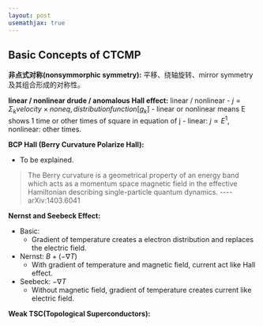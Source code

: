 ```yaml
---
layout: post
usemathjax: true
---
```

## Basic Concepts of CTCMP

**非点式对称(nonsymmorphic symmetry):**
平移、绕轴旋转、mirror symmetry 及其组合形成的对称性。

**linear / nonlinear drude / anomalous Hall effect:** 
linear / nonlinear
    - $j = \Sigma_k velocity \times non eq, distribution function [g_k]$ 
    - linear or nonlinear means E shows 1 time or other times of square in equation of j
    - linear: $j \propto E^1$,  nonlinear: other times.

**BCP Hall (Berry Curvature Polarize Hall):**
  - To be explained. 

> The Berry curvature is a geometrical property of an energy band which acts as a momentum space magnetic field in the effective Hamiltonian describing single-particle quantum dynamics.
> ----arXiv:1403.6041

**Nernst and Seebeck Effect:**

  - Basic: 
    - Gradient of temperature creates a electron distribution and replaces the electric field.
  - Nernst: $B+(-\nabla T)$ 
    - With gradient of temperature and magnetic field, current act like Hall effect.
  - Seebeck: $-\nabla T$
    - Without magnetic field, gradient of temperature creates current like electric field.

**Weak TSC(Topological Superconductors):**